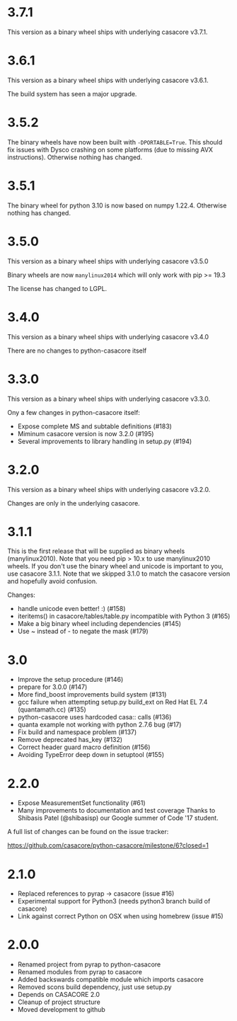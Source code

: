 # 3.7.1

This version as a binary wheel ships with underlying casacore v3.7.1.

# 3.6.1

This version as a binary wheel ships with underlying casacore v3.6.1.

The build system has seen a major upgrade.


# 3.5.2

The binary wheels have now been built with `-DPORTABLE=True`. This should fix issues with Dysco crashing on some platforms (due to missing AVX instructions). Otherwise nothing has changed.


# 3.5.1

The binary wheel for python 3.10 is now based on numpy 1.22.4. Otherwise nothing has changed.


# 3.5.0

This version as a binary wheel ships with underlying casacore v3.5.0

Binary wheels are now `manylinux2014` which will only work with pip >= 19.3

The license has changed to LGPL.


# 3.4.0

This version as a binary wheel ships with underlying casacore v3.4.0

There are no changes to python-casacore itself


# 3.3.0

This version as a binary wheel ships with underlying casacore v3.3.0.

Ony a few changes in python-casacore itself:

 - Expose complete MS and subtable definitions (#183)
 - Miminum casacore version is now 3.2.0 (#195)
 - Several improvements to library handling in setup.py (#194)


# 3.2.0

This version as a binary wheel ships with underlying casacore v3.2.0.

Changes are only in the underlying casacore.


# 3.1.1

This is the first release that will be supplied as binary wheels
(manylinux2010). Note that you need pip > 10.x to use manylinux2010 wheels.
If you don't use the binary wheel and unicode is important to you, use
casacore 3.1.1. Note that we skipped 3.1.0 to match the casacore version
and hopefully avoid confusion.

Changes:

 - handle unicode even better! :) (#158)
 - iteritems() in casacore/tables/table.py incompatible with Python 3 (#165)
 - Make a big binary wheel including dependencies (#145)
 - Use ~ instead of - to negate the mask (#179)
 
 
# 3.0

 - Improve the setup procedure (#146)
 - prepare for 3.0.0 (#147)
 - More find_boost improvements  build system (#131)
 - gcc failure when attempting setup.py build_ext on Red Hat EL 7.4 (quantamath.cc) (#135)
 - python-casacore uses hardcoded casa:: calls (#136)
 - quanta example not working with python 2.7.6 bug (#17)
 - Fix build and namespace problem (#137)
 - Remove deprecated has_key (#132)
 - Correct header guard macro definition (#156)
 - Avoiding TypeError deep down in setuptool (#155)


# 2.2.0

 - Expose MeasurementSet functionality (#61)
 - Many improvements to documentation and test coverage
   Thanks to Shibasis Patel (@shibasisp) our Google summer of Code '17 student.
 
 A full list of changes can be found on the issue tracker:
 
 https://github.com/casacore/python-casacore/milestone/6?closed=1
 

# 2.1.0


 - Replaced references to pyrap -> casacore (issue #16)
 - Experimental support for Python3 (needs python3 branch build of casacore)
 - Link against correct Python on OSX when using homebrew (issue #15)


# 2.0.0

- Renamed project from pyrap to python-casacore
- Renamed modules from pyrap to casacore
- Added backswards compatible module which imports casacore
- Removed scons build dependency, just use setup.py 
- Depends on CASACORE 2.0
- Cleanup of project structure
- Moved development to github
